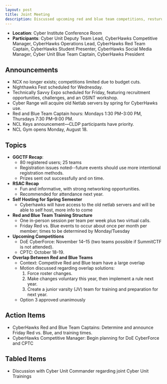 ```yaml
---
layout: post
title: Joint Meeting
description: Discussed upcoming red and blue team competitions, resturucturing of competitive teams, funding changes, and GGCTF recap.
---
```

* **Location**: Cyber Institute Conference Room
* **Participants**: Cyber Unit Deputy Team Lead, CyberHawks Competitive Manager, CyberHawks Operations Lead, CyberHawks Red Team Captain, CyberHawks Student Presenter, CyberHawks Social Media Manager, Cyber Unit Blue Team Captain, CyberHawks President

## Announcements
- NCX no longer exists; competitions limited due to budget cuts.
- Nighthawks Fest scheduled for Wednesday.
- Technically Savvy Expo scheduled for Friday, featuring recruitment opportunities, challenges, and an OSINT workshop.
- Cyber Range will acquire old Netlab servers by spring for CyberHawks use.
- Red and Blue Team Captain hours: Mondays 1:30 PM–3:00 PM, Thursdays 7:30 PM–9:00 PM.
- NCL Keys announcement—CLDP participants have priority.
- NCL Gym opens Monday, August 18.

## Topics
- **GGCTF Recap**:
    - 80 registered users; 25 teams
    - Registration issues noted--future events should use more intentional registration methods.
    - Prizes sent out successfully and on time.
- **RSAC Recap**
    - Fun and informative, with strong networking opportunities.
    - Recommended for attendance next year.
- **Self Hosting for Spring Semester**
    - Cyberhawks will have access to the old netlab servers and will be able to self host, more info to come
- **Red and Blue Team Training Structure**
    - One in-person session per team per week plus two virtual calls.
    -  Friday Red vs. Blue events to occur about once per month per member; times to be determined by Monday/Tuesday
- **Upcoming Competitions**
    - DoE CyberForce: November 14–15 (two teams possible if SummitCTF is not attended).
    - CPTC: October 18-19.
- **Overlap Between Red and Blue Teams**
    - Context: Competitve Red and Blue team have a large overlap
    - Motion discussed regarding overlap solutions:
        1. Force roster changes.
        2. Make changes voluntary this year, then implement a rule next year.
        3. Create a junior varsity (JV) team for training and preparation for next year.
    - Option 3 approved unanimously

## Action Items
  - CyberHawks Red and Blue Team Captains: Determine and announce Friday Red vs. Blue, and training times.
  - CyberHawks Competitive Manager: Begin planning for DoE CyberForce and CPTC
    
## Tabled Items
  - Discussion with Cyber Unit Commander regarding joint Cyber Unit Trainings

